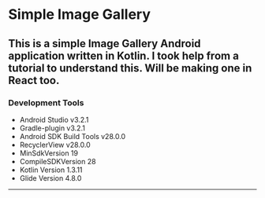 # Simple Image Gallery

This is a simple Image Gallery Android application written in Kotlin. I took help from a tutorial to understand this. Will be making one in React too.
--------------------
### Development Tools ###

* Android Studio v3.2.1
* Gradle-plugin v3.2.1
* Android SDK Build Tools v28.0.0
* RecyclerView v28.0.0
* MinSdkVersion 19
* CompileSDKVersion 28
* Kotlin Version 1.3.11
* Glide Version 4.8.0

--------------------
